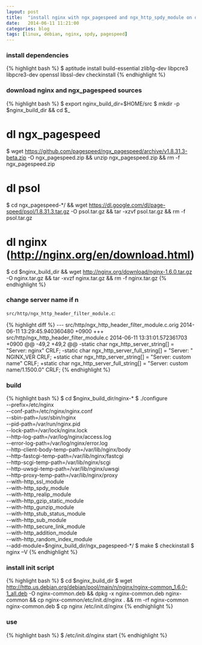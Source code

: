 ```yaml
---
layout: post
title:  "install nginx with ngx_pagespeed and ngx_http_spdy_module on debian wheezy"
date:   2014-06-11 11:21:00
categories: blog
tags: [linux, debian, nginx, spdy, pagespeed]
---
```


### install dependencies

{% highlight bash %}
$ aptitude install build-essential zlib1g-dev libpcre3 libpcre3-dev openssl libssl-dev checkinstall
{% endhighlight %}

### download nginx and ngx_pagespeed sources

{% highlight bash %}
$ export nginx_build_dir=$HOME/src
$ mkdir -p $nginx_build_dir && cd $_
# dl ngx_pagespeed
$ wget https://github.com/pagespeed/ngx_pagespeed/archive/v1.8.31.3-beta.zip -O ngx_pagespeed.zip && unzip ngx_pagespeed.zip && rm -f ngx_pagespeed.zip
# dl psol
$ cd ngx_pagespeed-*/ && wget https://dl.google.com/dl/page-speed/psol/1.8.31.3.tar.gz -O psol.tar.gz && tar -xzvf psol.tar.gz && rm -f psol.tar.gz
# dl nginx (http://nginx.org/en/download.html)
$ cd $nginx_build_dir && wget http://nginx.org/download/nginx-1.6.0.tar.gz -O nginx.tar.gz && tar -xvzf nginx.tar.gz && rm -f nginx.tar.gz
{% endhighlight %}

### change server name if n

`src/http/ngx_http_header_filter_module.c`:

{% highlight diff %}
--- src/http/ngx_http_header_filter_module.c.orig       2014-06-11 13:29:45.940360480 +0900
+++ src/http/ngx_http_header_filter_module.c    2014-06-11 13:31:01.572361703 +0900
@@ -49,2 +49,2 @@
-static char ngx_http_server_string[] = "Server: nginx" CRLF;
-static char ngx_http_server_full_string[] = "Server: " NGINX_VER CRLF;
+static char ngx_http_server_string[] = "Server: custom name" CRLF;
+static char ngx_http_server_full_string[] = "Server: custom name/1.1500.0" CRLF;
{% endhighlight %}

### build

{% highlight bash %}
$ cd $nginx_build_dir/nginx-*
$ ./configure \
	--prefix=/etc/nginx \
	--conf-path=/etc/nginx/nginx.conf \
	--sbin-path=/usr/sbin/nginx \
	--pid-path=/var/run/nginx.pid \
	--lock-path=/var/lock/nginx.lock \
	--http-log-path=/var/log/nginx/access.log \
	--error-log-path=/var/log/nginx/error.log \
	--http-client-body-temp-path=/var/lib/nginx/body \
	--http-fastcgi-temp-path=/var/lib/nginx/fastcgi \
	--http-scgi-temp-path=/var/lib/nginx/scgi \
	--http-uwsgi-temp-path=/var/lib/nginx/uwsgi \
	--http-proxy-temp-path=/var/lib/nginx/proxy \
	--with-http_ssl_module \
	--with-http_spdy_module \
	--with-http_realip_module \
	--with-http_gzip_static_module \
	--with-http_gunzip_module \
	--with-http_stub_status_module \
	--with-http_sub_module \
	--with-http_secure_link_module \
	--with-http_addition_module \
	--with-http_random_index_module \
	--add-module=$nginx_build_dir/ngx_pagespeed-*/
$ make
$ checkinstall
$ nginx –V
{% endhighlight %}

### install init script

{% highlight bash %}
$ cd $nginx_build_dir
$ wget http://http.us.debian.org/debian/pool/main/n/nginx/nginx-common_1.6.0-1_all.deb -O nginx-common.deb && dpkg -x nginx-common.deb nginx-common && cp nginx-common/etc/init.d/nginx . && rm -rf nginx-common nginx-common.deb
$ cp nginx /etc/init.d/nginx
{% endhighlight %}

### use

{% highlight bash %}
$ /etc/init.d/nginx start
{% endhighlight %}
